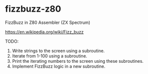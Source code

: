# fizzbuzz-z80

FizzBuzz in Z80 Assembler (ZX Spectrum)

https://en.wikipedia.org/wiki/Fizz_buzz

TODO:

1. Write strings to the screen using a subroutine.
2. Iterate from 1-100 using a subroutine.
3. Print the iterating numbers to the screen using these subroutines.
4. Implement FizzBuzz logic in a new subroutine.